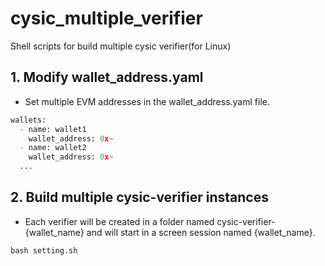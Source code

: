 # cysic_multiple_verifier
Shell scripts for build multiple cysic verifier(for Linux)

## 1. Modify wallet_address.yaml
- Set multiple EVM addresses in the wallet_address.yaml file.
```python
wallets:
  - name: wallet1
    wallet_address: 0x~
  - name: wallet2
    wallet_address: 0x~
  ...
```
## 2. Build multiple cysic-verifier instances
- Each verifier will be created in a folder named cysic-verifier-{wallet_name} and will start in a screen session named {wallet_name}.
```python
bash setting.sh
```

